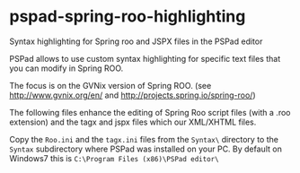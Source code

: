 # pspad-spring-roo-highlighting
Syntax highlighting for Spring roo and JSPX files in the PSPad editor

PSPad allows to use custom syntax highlighting for specific text files that you can modify in Spring ROO.

The focus is on the GVNix version of Spring ROO. (see  http://www.gvnix.org/en/ and http://projects.spring.io/spring-roo/)

The following files enhance the editing of Spring Roo script files (with a .roo extension) and the tagx and jspx files which our XML/XHTML files.


Copy the ```Roo.ini``` and the ```tagx.ini``` files from the ```Syntax\``` directory to the ```Syntax``` subdirectory where PSPad was installed on your PC.
By default on Windows7 this is ```C:\Program Files (x86)\PSPad editor\```

 
